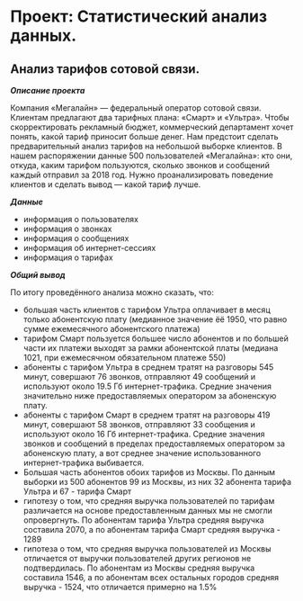 # Проект: Статистический анализ данных.
## Анализ тарифов сотовой связи.

***Описание проекта***

Компания «Мегалайн» — федеральный оператор сотовой связи. Клиентам предлагают два тарифных плана: «Смарт» и «Ультра». Чтобы скорректировать рекламный бюджет, коммерческий департамент хочет понять, какой тариф приносит больше денег.
Нам предстоит сделать предварительный анализ тарифов на небольшой выборке клиентов. В нашем распоряжении данные 500 пользователей «Мегалайна»: кто они, откуда, каким тарифом пользуются, сколько звонков и сообщений каждый отправил за 2018 год. 
Нужно проанализировать поведение клиентов и сделать вывод — какой тариф лучше.

***Данные***

- информация о пользователях
- информация о звонках
- информация о сообщениях
- информация об интернет-сессиях
- информация о тарифах

***Общий вывод***

По итогу проведённого анализа можно сказать, что:

- большая часть клиентов с тарифом Ультра оплачивает в месяц только абонентскую плату (медианное значение ёё 1950, что равно сумме ежемесячного абонентского платежа)
- тарифом Смарт пользуется большее число абонентов и по большей части их платежи выходят за рамки абонентской платы (медиана 1021, при ежемесячном обязательном платеже 550)
- абоненты с тарифом Ультра в среднем тратят на разговоры 545 минут, совершают 76 звонков, отправляют 49 сообщений и используют около 19.5 Гб интернет-трафика. Средние значения значительно ниже предоставляемых оператором за абоненскую плату.
- абоненты с тарифом Смарт в среднем тратят на разговоры 419 минут, совершают 58 звонков, отправляют 33 сообщения и используют около 16 Гб интернет-трафика. Средние значения звонков и сообщений в пределах предоставляемых оператором за абоненскую плату, а вот среднее значение использованного интернет-трафика выбивается. 
- Большая часть абонентов обоих тарифов из Москвы. По данным выборки из 500 абонентов 99 из Москвы, из них 32 абонента тарифа Ультра и 67 - тарифа Смарт
- гипотезу о том, что средняя выручка пользователей по тарифам различается на основе предоставленным данных мы не смогли опровергнуть. По абонентам тарифа Ультра средняя выручка составила 2070, а по абонентам тарифа Смарт средняя выручка - 1289
- гипотеза о том, что средняя выручка пользователей из Москвы отличается от выручки пользователей других регионов не подтвердилась. По абонентам из Москвы средняя выручка составила 1546, а по абонентам всех остальных городов средняя выручка - 1524, что отличается примерно на 1.5%
